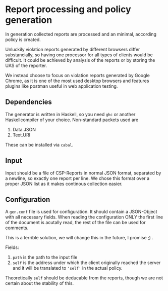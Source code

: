 # Report processing and policy generation
In generation collected reports are processed and an minimal, according policy is created.

Unluckily violation reports generated by different browsers differ substancially, so having one processor for all types of clients would be difficult. It could be achieved by analysis of the reports or by storing the UAS of the reporter.

We instead choose to focus on violation reports generated by Google Chrome, as it is one of the most used desktop browsers and features plugins like postman useful in web application testing.

## Dependencies
The generator is written in Haskell, so you need `ghc` or another Haskellcompiler of your choice. Non-standard packets used are
1. Data.JSON
2. Text.URI

These can be installed via `cabal`.

## Input
Input should be a file of CSP-Reports in normal JSON format, separated by a newline, so exactly one report per line. We chose this format over a proper JSON list as it makes continous collection easier.

## Configuration
A `gen.conf` file is used for configuration. It should contain a JSON-Object with all necessary fields. When reading the configuration ONLY the first line of the document is acutally read, the rest of the file can be used for comments.

This is a terrible solution, we will change this in the future, I promise ;) .

Fields:
1. `path` is the path to the input file
2. `self` is the address under which the client originally reached the server and it will be translated to `'self'` in the actual policy.

Theoretically `self` should be deducable from the reports, though we are not certain about the stability of this.
